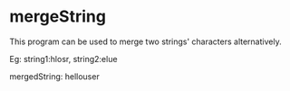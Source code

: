# mergeString
This program can be used to merge two strings' characters alternatively.

Eg:
string1:hlosr, string2:elue

mergedString: hellouser
